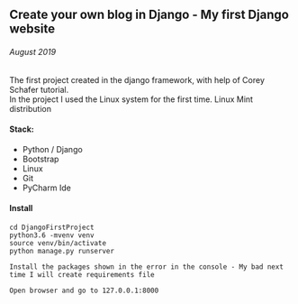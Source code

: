 ## Create your own blog in Django - My first Django website
###### August 2019

The first project created in the django framework, with help of Corey Schafer tutorial.   
In the project I used the Linux system for the first time. Linux Mint distribution

#### Stack:
  - Python / Django
  - Bootstrap
  - Linux
  - Git
  - PyCharm Ide

#### Install
```terminal
cd DjangoFirstProject
python3.6 -mvenv venv   
source venv/bin/activate 
python manage.py runserver

Install the packages shown in the error in the console - My bad next time I will create requirements file

Open browser and go to 127.0.0.1:8000
```


